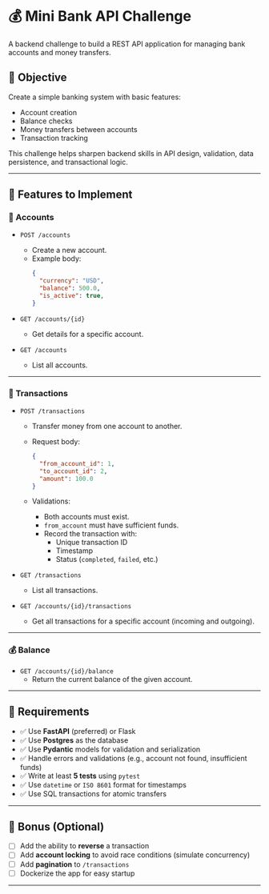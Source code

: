 # 💰 Mini Bank API Challenge

A backend challenge to build a REST API application for managing bank accounts and money transfers.

## 🎯 Objective

Create a simple banking system with basic features:
- Account creation
- Balance checks
- Money transfers between accounts
- Transaction tracking

This challenge helps sharpen backend skills in API design, validation, data persistence, and transactional logic.

---

## 🧩 Features to Implement

### 📘 Accounts

- `POST /accounts`
  - Create a new account.
  - Example body:
    ```json
    {
      "currency": "USD",
      "balance": 500.0,
      "is_active": true,
    }
    ```

- `GET /accounts/{id}`
  - Get details for a specific account.

- `GET /accounts`
  - List all accounts.

---

### 💸 Transactions

- `POST /transactions`
  - Transfer money from one account to another.
  - Request body:
    ```json
    {
      "from_account_id": 1,
      "to_account_id": 2,
      "amount": 100.0
    }
    ```

  - Validations:
    - Both accounts must exist.
    - `from_account` must have sufficient funds.
    - Record the transaction with:
      - Unique transaction ID
      - Timestamp
      - Status (`completed`, `failed`, etc.)

- `GET /transactions`
  - List all transactions.

- `GET /accounts/{id}/transactions`
  - Get all transactions for a specific account (incoming and outgoing).

---

### 💰 Balance

- `GET /accounts/{id}/balance`
  - Return the current balance of the given account.

---

## 🧪 Requirements

- ✅ Use **FastAPI** (preferred) or Flask
- ✅ Use **Postgres** as the database
- ✅ Use **Pydantic** models for validation and serialization
- ✅ Handle errors and validations (e.g., account not found, insufficient funds)
- ✅ Write at least **5 tests** using `pytest`
- ✅ Use `datetime` or `ISO 8601` format for timestamps
- ✅ Use SQL transactions for atomic transfers

---

## 🚀 Bonus (Optional)

- [ ] Add the ability to **reverse** a transaction
- [ ] Add **account locking** to avoid race conditions (simulate concurrency)
- [ ] Add **pagination** to `/transactions`
- [ ] Dockerize the app for easy startup

---


